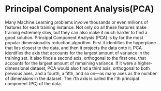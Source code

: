 # Principal Component Analysis(PCA)

Many Machine Learning problems involve thousands or even millions of features for each training instance. Not only do all these features make training extremely slow,
but they can also make it much harder to find a good solution. Principal Component Analysis (PCA) is by far the most popular dimensionality reduction algorithm.
First it identifies the hyperplane that lies closest to the data, and then it projects the data onto it.
PCA identifies the axis that accounts for the largest amount of variance in the training set.
It also finds a second axis, orthogonal to the first one, that accounts for the largest amount of remaining variance. If it were a higher-dimensional  dataset, PCA would also find a third axis, orthogonal to both previous axes, and a fourth, a fifth, and so on—as many axes as the number of dimensions in the dataset.
The i'th axis is called the i'th principal component (PC) of the data. 

